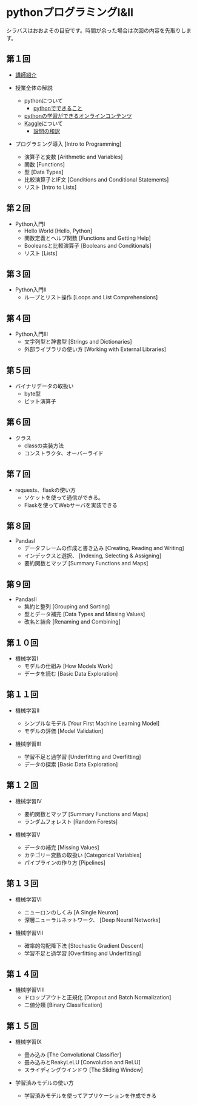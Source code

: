 
# pythonプログラミングⅠ&Ⅱ
シラバスはおおよその目安です。時間が余った場合は次回の内容を先取りします。

## 第１回
- [講師紹介](https://www.myuko.net)
- 授業全体の解説
    - pythonについて
        - [pythonでできること](markdown/python.md)
    - [pythonの学習ができるオンラインコンテンツ](markdown/links.md)
    - [Kaggle](https://www.kaggle.com/)について
        - [設問の和訳](./questions/)

- プログラミング導入 [Intro to Programming]
    - 演算子と変数 [Arithmetic and Variables]
    - 関数 [Functions]
    - 型 [Data Types]
    - 比較演算子とIF文 [Conditions and Conditional Statements]
    - リスト [Intro to Lists]

## 第２回

- Python入門Ⅰ
    - Hello World [Hello, Python]
    - 関数定義とヘルプ関数 [Functions and Getting Help]
    - Booleansと比較演算子 [Booleans and Conditionals]
    - リスト [Lists]

## 第３回

- Python入門Ⅱ
    - ループとリスト操作 [Loops and List Comprehensions] 

## 第４回

- Python入門Ⅲ
    - 文字列型と辞書型 [Strings and Dictionaries]
    - 外部ライブラリの使い方 [Working with External Libraries] 

## 第５回

- バイナリデータの取扱い
    - byte型
    - ビット演算子

## 第６回

- クラス
    - classの実装方法
    - コンストラクタ、オーバーライド

## 第７回

- requests、flaskの使い方 
    - ソケットを使って通信ができる。
    - Flaskを使ってWebサーバを実装できる

## 第８回

- PandasⅠ
    - データフレームの作成と書き込み [Creating, Reading and Writing]
    - インデックスと選択、 [Indexing, Selecting & Assigning]    
    - 要約関数とマップ [Summary Functions and Maps]

## 第９回

- PandasⅡ
    - 集約と整列 [Grouping and Sorting]
    - 型とデータ補完 [Data Types and Missing Values]
    - 改名と結合 [Renaming and Combining]

## 第１０回

- 機械学習I
    - モデルの仕組み [How Models Work]
    - データを読む [Basic Data Exploration]  

## 第１１回

- 機械学習Ⅱ
    - シンプルなモデル [Your First Machine Learning Model]
    - モデルの評価 [Model Validation]

- 機械学習Ⅲ
    - 学習不足と過学習 [Underfitting and Overfitting] 
    - データの探索 [Basic Data Exploration]     


## 第１２回
- 機械学習Ⅳ
    - 要約関数とマップ [Summary Functions and Maps]
    - ランダムフォレスト [Random Forests] 

- 機械学習Ⅴ
    - データの補完 [Missing Values]
    - カテゴリー変数の取扱い [Categorical Variables]
    - パイプラインの作り方 [Pipelines]

## 第１３回

- 機械学習Ⅵ
    - ニューロンのしくみ [A Single Neuron]
    - 深層ニューラルネットワーク、 [Deep Neural Networks]   

- 機械学習Ⅶ
    - 確率的勾配降下法 [Stochastic Gradient Descent]
    - 学習不足と過学習 [Overfitting and Underfitting]                      

## 第１４回

- 機械学習Ⅷ
    - ドロップアウトと正規化 [Dropout and Batch Normalization] 
    - 二値分類 [Binary Classification] 

## 第１５回

- 機械学習Ⅸ
    - 畳み込み [The Convolutional Classifier]
    - 畳み込みとReakyLeLU [Convolution and ReLU]    
    - スライディングウインドウ [The Sliding Window]

- 学習済みモデルの使い方
    - 学習済みモデルを使ってアプリケーションを作成できる